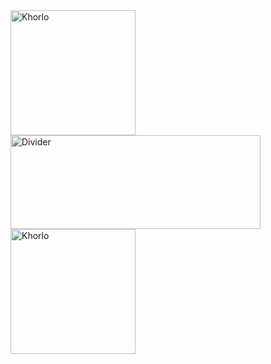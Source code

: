 <img src="https://github.com/user-attachments/assets/7569c057-58ea-4488-ae8a-1fc3f3712cfb" alt="Khorlo" width="200" height="200">
<img src="https://github.com/user-attachments/assets/b3065163-28a7-402e-bbb9-f51fa29a3888" alt="Divider" width="400" height="150">
<img src="https://github.com/user-attachments/assets/7569c057-58ea-4488-ae8a-1fc3f3712cfb" alt="Khorlo" width="200" height="200">
